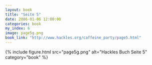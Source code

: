 ```yaml
---
layout: book
title: "Seite 5"
date: 2006-01-06 12:00:00
categories: book
my_index: 6
image: page5g.png
book_link: "http://www.hackles.org/caffeine_party/page5.html"
---
```


{% include figure.html src="page5g.png" alt="Hackles Buch Seite 5" category="book" %}